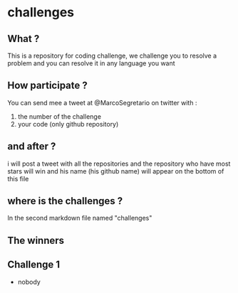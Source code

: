 # challenges

## What ?

This is a repository for coding challenge, we challenge you to 
resolve a problem and you can resolve it in any language you want

## How participate ?

You can send mee a tweet at @MarcoSegretario on twitter
with : 
1) the number of the challenge
2) your code (only github repository)

## and after ?

i will post a tweet with all the repositories and the repository
who have most stars will win and his name (his github name) will appear on the bottom of this file

## where is the challenges ?

In the second markdown file named "challenges"

## The winners

Challenge 1
---

- nobody